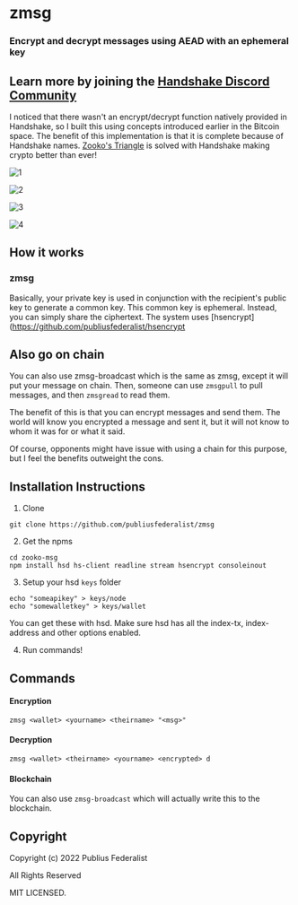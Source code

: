 # zmsg
### Encrypt and decrypt messages using AEAD with an ephemeral key

## Learn more by joining the [Handshake Discord Community](https://discord.gg/tXJ2UdGuda)

I noticed that there wasn't an encrypt/decrypt function natively provided in Handshake, so I built this using concepts introduced earlier in the Bitcoin space.  The benefit of this implementation is that it is complete because of Handshake names.  [Zooko's Triangle](https://en.wikipedia.org/wiki/Zooko%27s_triangle) is solved with Handshake making crypto better than ever!

![1](https://raw.githubusercontent.com/publiusfederalist/zooko-msg/master/1.png)

![2](https://raw.githubusercontent.com/publiusfederalist/zooko-msg/master/2.png)

![3](https://raw.githubusercontent.com/publiusfederalist/zooko-msg/master/3.png)

![4](https://raw.githubusercontent.com/publiusfederalist/zooko-msg/master/4.png)

## How it works

### zmsg 
Basically, your private key is used in conjunction with the recipient's public key to generate a common key.  This common key is ephemeral.  Instead, you can simply share the ciphertext.  The system uses [hsencrypt](https://github.com/publiusfederalist/hsencrypt

## Also go on chain

You can also use zmsg-broadcast which is the same as zmsg, except it will put your message on chain.  Then, someone can use `zmsgpull` to pull messages, and then `zmsgread` to read them.

The benefit of this is that you can encrypt messages and send them.  The world will know you encrypted a message and sent it, but it will not know to whom it was for or what it said.

Of course, opponents might have issue with using a chain for this purpose, but I feel the benefits outweight the cons.

## Installation Instructions

1. Clone
```
git clone https://github.com/publiusfederalist/zmsg
```

2. Get the npms
```
cd zooko-msg
npm install hsd hs-client readline stream hsencrypt consoleinout
```

3. Setup your hsd `keys` folder
```
echo "someapikey" > keys/node
echo "somewalletkey" > keys/wallet
```
You can get these with hsd.  Make sure hsd has all the index-tx, index-address and other options enabled.

4. Run commands!

## Commands

#### Encryption
```
zmsg <wallet> <yourname> <theirname> "<msg>"
```

#### Decryption
```
zmsg <wallet> <theirname> <yourname> <encrypted> d
````

#### Blockchain

You can also use `zmsg-broadcast` which will actually write this to the blockchain.

## Copyright

Copyright (c) 2022 Publius Federalist

All Rights Reserved

MIT LICENSED.

